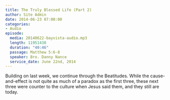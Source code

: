 ```yaml
---
title: The Truly Blessed Life (Part 2)
author: Site Admin
date: 2014-06-23 07:00:00
categories:
- Audio
episode:
  media: 20140622-bayvista-audio.mp3
  length: 11951438
  duration: "40:46"
  passage: Matthew 5:6-8
  speaker: Bro. Danny Nance
  service_date: June 22nd, 2014
---
```

Building on last week, we continue through the Beatitudes. While the cause-and-effect is not quite as much of a paradox as the first three, these next three were counter to the culture when Jesus said them, and they still are today.